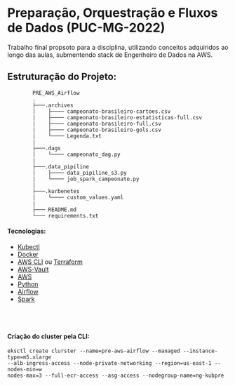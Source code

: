 <h1> Preparação, Orquestração e Fluxos de Dados (PUC-MG-2022) </h1>

<p style='text-align: justify;'> Trabalho final propsoto para a disciplina, utilizando conceitos adquiridos ao longo das aulas, submentendo stack de Engenheiro de Dados na AWS.</p>

<h2 > Estruturação do Projeto: </h2>

            PRE_AWS_Airflow
            .
            ├───.archives
            |    ├──── campeonato-brasileiro-cartoes.csv
            |    ├──── campeonato-brasileiro-estatisticas-full.csv
            |    ├──── campeonato-brasileiro-full.csv
            |    ├──── campeonato-brasileiro-gols.csv
            |    └──── Legenda.txt
            |
            ├───.dags
            |    └──── campeonato_dag.py
            |
            ├───.data_pipiline
            |    ├──── data_pipiline_s3.py
            |    └──── job_spark_campeonato.py
            |  
            ├───.kurbenetes
            |    └──── custom_values.yaml
            |
            ├─── README.md
            └─── requirements.txt


<h4> Tecnologias: </h4>

* [Kubectl](https://kubernetes.io/docs/tasks/tools/)
* [Docker](https://docs.docker.com/engine/install/ubuntu/)
* [AWS CLI](https://docs.aws.amazon.com/pt_br/cli/latest/userguide/cli-chap-getting-started.html) ou [Terraform](https://www.terraform.io/)
* [AWS-Vault](https://github.com/99designs/aws-vault)
* [AWS](https://github.com/99designs/aws-vault)
* [Python](https://www.python.org/)
* [Airflow](https://airflow.apache.org/)
* [Spark](https://spark.apache.org/)
<br>
<br>
<h4>Criação do cluster pela CLI:</h4>

~~~
eksctl create clurster --name=pre-aws-airflow --managed --instance-type=m5.xlarge 
--alb-ingress-access --node-private-networking --region=us-east-1 --nodes-min=w
nodes-max=3 --full-ecr-access --asg-access --nodegroup-name=ng-kubpre
~~~